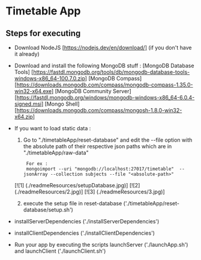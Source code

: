 # Timetable App

## Steps for executing

- Download NodeJS [https://nodejs.dev/en/download/] (if you don't have it already)
- Download and install the following MongoDB stuff : 
 [MongoDB Database Tools]  [https://fastdl.mongodb.org/tools/db/mongodb-database-tools-windows-x86_64-100.7.0.zip]
 [MongoDB Compass]  [https://downloads.mongodb.com/compass/mongodb-compass-1.35.0-win32-x64.exe]
 [MongoDB Community Server]  [https://fastdl.mongodb.org/windows/mongodb-windows-x86_64-6.0.4-signed.msi]
 [Mongo Shell] [https://downloads.mongodb.com/compass/mongosh-1.8.0-win32-x64.zip]

- If you want to load static data :
    1) Go to "./timetableApp/reset-database" and edit the --file option with the absolute path of their respective json paths which are in "./timetableApp/raw-data"
   
            For ex :
            mongoimport --uri "mongodb://localhost:27017/timetable"  --jsonArray --collection subjects --file "<absolute-path>"
  [![1]  (./readmeResources/setupDatabase.jpg)]
   [![2]   (./readmeResources/2.jpg)]
    [![3]   (./readmeResources/3.jpg)]

    2) execute the setup file in reset-database ('./timetableApp/reset-database/setup.sh')
    
 - installServerDependencies ('./installServerDependencies')
 
 - installClientDependencies ('./installClientDependencies')
    
- Run your app by executing the scripts launchServer ('./launchApp.sh') and launchClient ('./launchClient.sh')
